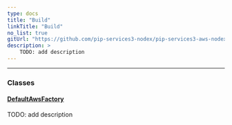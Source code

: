 ```yaml
---
type: docs
title: "Build"
linkTitle: "Build"
no_list: true
gitUrl: "https://github.com/pip-services3-nodex/pip-services3-aws-nodex"
description: >
    TODO: add description
---
```

---

<div class="module-body"> 

### Classes

#### [DefaultAwsFactory](default_aws_factory)
TODO: add description

</div>
